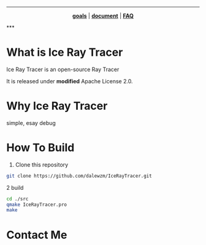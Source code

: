 <a name="top"></a>
***
<p align="center">
<b><a href="doc/documentation.org#goals">goals</a></b>
|
<b><a href="doc/documentation.org#document">document</a></b>
|
<b><a href="doc/documentation.org#FAQ">FAQ</a></b>
</p>
***

What is Ice Ray Tracer
===========================
Ice Ray Tracer is an open-source Ray Tracer

It is released under **modified** Apache License 2.0.

Why Ice Ray Tracer
===================
simple, esay debug


How To Build
========================
1. Clone this repository
```bash
git clone https://github.com/dalewzm/IceRayTracer.git
```

2 build
```bash
cd ./src
qmake IceRayTracer.pro
make
```

Contact Me
======================
